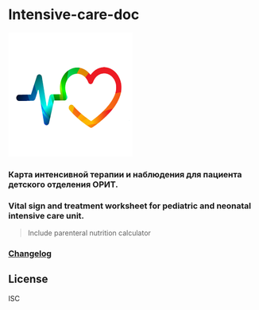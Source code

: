 # Intensive-care-doc
![](https://github.com/jabooticaba/Intensive-care-doc/blob/c9e80bb4e3d6ecbee64221f0cc380ccc55ae923b/readme_files/logo.png)
### Карта интенсивной терапии и наблюдения для пациента детского отделения ОРИТ.
### Vital sign and treatment worksheet for pediatric and neonatal intensive care unit.
> Include parenteral nutrition calculator

### [Changelog](https://github.com/jabooticaba/Intensive-care-doc/blob/5847dcc5f29204708d450e9c7ad64dc69ecf57cf/CHANGELOG.md)

## License
ISC
